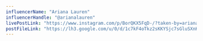 ```yaml
---
influencerName: "Ariana Lauren"
influencerHandle: "@arianalauren"
livePostLink: "https://www.instagram.com/p/BorQKX5FqD-/?taken-by=arianalauren"
postFileLink: "https://lh3.google.com/u/0/d/1c7kF4oTkz2sKKYSjc7sGluSXnKwAMpKh"
---
```

